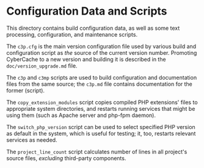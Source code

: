 
Configuration Data and Scripts
==============================

This directory contains build configuration data, as well as some text
processing, configuration, and maintenance scripts.

The `c3p.cfg` is the main version configuration file used by various build and
configuration script as *the* source of the current version number. Promoting
CyberCache to a new version and building it is described in the
`doc/version_upgrade.md` file.

The `c3p` and `c3mp` scripts are used to build configuration and documentation
files from the same source; the `c3p.md` file contains documentation for the
former (script).

The `copy_extension_modules` script copies compiled PHP extensions' files to
appropriate system directories, and restarts running services that might be
using them (such as Apache server and php-fpm daemon).

The `switch_php_version` script can be used to select specified PHP version as
default in the system, which is useful for testing; it, too, restarts relevant
services as needed.

The `project_line_count` script calculates number of lines in all project's
source files, *excluding* third-party components.
